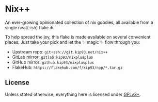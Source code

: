 # Nix++

An ever-growing opinionated collection of nix goodies, all available from a
single neat(-ish) flake ❄.

To help spread the joy, this flake is made available on several convenient
places. Just take your pick and let the ✨ magic ✨ flow through you:

* Upstream repo:
  `git+ssh://git.kip93.net/nix++`
* GitLab mirror:
  `gitlab:kip93/nixplusplus`
* GitHub mirror:
  `github:kip93/nixplusplus`
* FlakeHub:
  `https://flakehub.com/f/kip93/npp/*.tar.gz`

## License

Unless stated otherwise, everything here is licensed under
[GPLv3+](./LICENSE.md).
